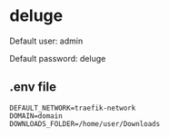 # deluge

Default user: admin

Default password: deluge

## .env file

```
DEFAULT_NETWORK=traefik-network
DOMAIN=domain
DOWNLOADS_FOLDER=/home/user/Downloads
```

